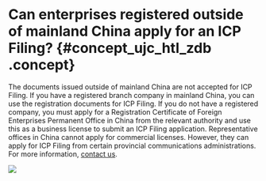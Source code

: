 # Can enterprises registered outside of mainland China apply for an ICP Filing? {#concept_ujc_htl_zdb .concept}

The documents issued outside of mainland China are not accepted for ICP Filing. If you have a registered branch company in mainland China, you can use the registration documents for ICP Filing. If you do not have a registered company, you must apply for a Registration Certificate of Foreign Enterprises Permanent Office in China from the relevant authority and use this as a business license to submit an ICP Filing application. Representative offices in China cannot apply for commercial licenses. However, they can apply for ICP Filing from certain provincial communications administrations. For more information, [contact us](http://www.alibabacloud.com/zh/contact-sales).

![](http://static-aliyun-doc.oss-cn-hangzhou.aliyuncs.com/assets/img/14238/5753_en-US.png)

